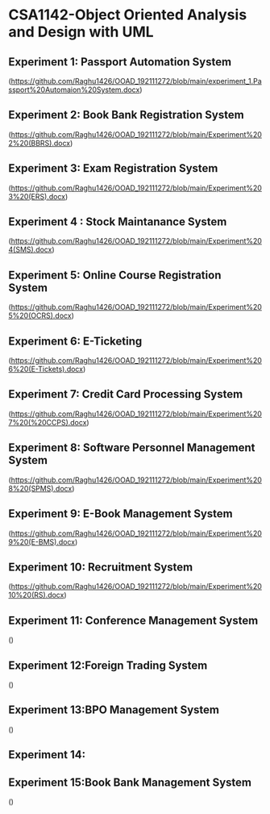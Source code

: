 # CSA1142-Object Oriented Analysis and Design with UML
## Experiment 1: Passport Automation System
(https://github.com/Raghu1426/OOAD_192111272/blob/main/experiment_1.Passport%20Automaion%20System.docx)
## Experiment 2: Book Bank Registration System
(https://github.com/Raghu1426/OOAD_192111272/blob/main/Experiment%202%20(BBRS).docx)
## Experiment 3: Exam Registration System
(https://github.com/Raghu1426/OOAD_192111272/blob/main/Experiment%203%20(ERS).docx)
## Experiment 4 : Stock Maintanance System
(https://github.com/Raghu1426/OOAD_192111272/blob/main/Experiment%204(SMS).docx)
## Experiment 5: Online Course Registration System
(https://github.com/Raghu1426/OOAD_192111272/blob/main/Experiment%205%20(OCRS).docx)
## Experiment 6: E-Ticketing
(https://github.com/Raghu1426/OOAD_192111272/blob/main/Experiment%206%20(E-Tickets).docx)
## Experiment 7: Credit Card Processing System
(https://github.com/Raghu1426/OOAD_192111272/blob/main/Experiment%207%20(%20CCPS).docx)
## Experiment 8: Software Personnel Management System
(https://github.com/Raghu1426/OOAD_192111272/blob/main/Experiment%208%20(SPMS).docx)
## Experiment 9: E-Book Management System
(https://github.com/Raghu1426/OOAD_192111272/blob/main/Experiment%209%20(E-BMS).docx)
## Experiment 10: Recruitment System
(https://github.com/Raghu1426/OOAD_192111272/blob/main/Experiment%2010%20(RS).docx)
## Experiment 11: Conference Management System
()
## Experiment 12:Foreign Trading System
()
## Experiment 13:BPO Management System
()
## Experiment 14:
## Experiment 15:Book Bank Management System
()
